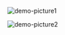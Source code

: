 ![demo-picture1](https://github.com/user-attachments/assets/89932417-46be-4a5b-be29-19531c65653d)

![demo-picture2](https://github.com/user-attachments/assets/fe87452f-7cf2-4f1a-9306-fe30543f739e)
